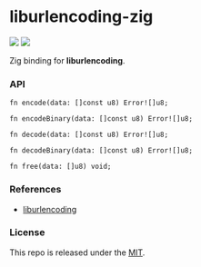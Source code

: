 # liburlencoding-zig

[![](https://img.shields.io/github/v/tag/thechampagne/liburlencoding-zig?label=version)](https://github.com/thechampagne/liburlencoding-zig/releases/latest) [![](https://img.shields.io/github/license/thechampagne/liburlencoding-zig)](https://github.com/thechampagne/liburlencoding-zig/blob/main/LICENSE)

Zig binding for **liburlencoding**.

### API

```zig
fn encode(data: []const u8) Error![]u8;

fn encodeBinary(data: []const u8) Error![]u8;

fn decode(data: []const u8) Error![]u8;

fn decodeBinary(data: []const u8) Error![]u8;

fn free(data: []u8) void;
```

### References
 - [liburlencoding](https://github.com/thechampagne/liburlencoding)

### License

This repo is released under the [MIT](https://github.com/thechampagne/liburlencoding-zig/blob/main/LICENSE).
